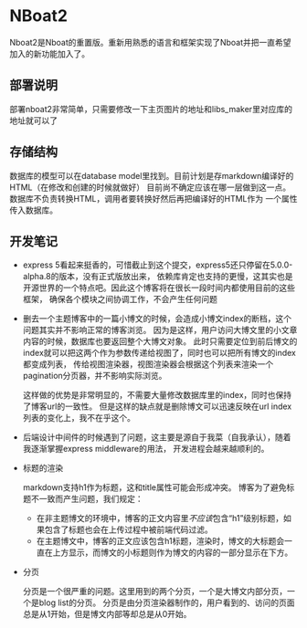 # NBoat2
Nboat2是Nboat的重置版。重新用熟悉的语言和框架实现了Nboat并把一直希望加入的新功能加入了。

## 部署说明
部署nboat2非常简单，只需要修改一下主页图片的地址和libs_maker里对应库的地址就可以了

## 存储结构
数据库的模型可以在database model里找到。目前计划是存markdown编译好的HTML（在修改和创建的时候就做好）
目前尚不确定应该在哪一层做到这一点。数据库不负责转换HTML，调用者要转换好然后再把编译好的HTML作为
一个属性传入数据库。

## 开发笔记
- express 5看起来挺香的，可惜截止到这个提交，express5还只停留在5.0.0-alpha.8的版本，没有正式版放出来，
依赖库肯定也支持的更慢，这其实也是开源世界的一个特点吧。因此这个博客将在很长一段时间内都使用目前的这些框架，
确保各个模块之间协调工作，不会产生任何问题

- 删去一个主题博客中的一篇小博文的时候，会造成小博文index的断档，这个问题其实并不影响正常的博客浏览。
因为是这样，用户访问大博文里的小文章内容的时候，数据库也要返回整个大博文对象。
此时只需要定位到前后博文的index就可以把这两个作为参数传递给视图了，同时也可以把所有博文的index都变成列表，
传给视图渲染器，视图渲染器会根据这个列表来渲染一个pagination分页器，并不影响实际浏览。

    这样做的优势是非常明显的，不需要大量修改数据库里的index，同时也保持了博客url的一致性。
但是这样的缺点就是删除博文可以迅速反映在url index列表的变化上，我不在乎这个。

- 后端设计中间件的时候遇到了问题，这主要是源自于我菜（自我承认），随着我逐渐掌握express middleware的用法，
开发进程会越来越顺利的。

- 标题的渲染

    markdown支持h1作为标题，这和title属性可能会形成冲突。
    博客为了避免标题不一致而产生问题，我们规定：
    - 在非主题博文的环境中，博客的正文内容里*不应该*包含“h1”级别标题，如果包含了标题也会在上传过程中被前端代码过滤。
    - 在主题博文中，博客的正文应该包含h1标题，渲染时，博文的大标题会一直在上方显示，而博文的小标题则作为博文的内容的一部分显示在下方。
    
- 分页

    分页是一个很严重的问题。这里用到的两个分页，一个是大博文内部分页，一个是blog list的分页。
    分页是由分页渲染器制作的，用户看到的、访问的页面总是从1开始，但是博文内部等却总是从0开始。    